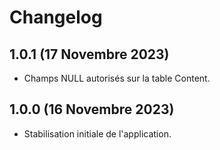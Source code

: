 # Changelog

## 1.0.1 (17 Novembre 2023)

- Champs NULL autorisés sur la table Content.

## 1.0.0 (16 Novembre 2023)

- Stabilisation initiale de l'application.
